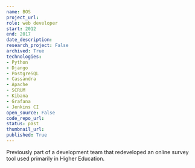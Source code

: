 ```yaml
---
name: BOS
project_url: 
role: web developer
start: 2012
end: 2017
date_description: 
research_project: False
archived: True
technologies: 
- Python
- Django
- PostgreSQL
- Cassandra
- Apache
- SCRUM
- Kibana
- Grafana
- Jenkins CI
open_source: False
code_repo_url: 
status: past
thumbnail_url: 
published: True
---
```

Previously part of a development team that redeveloped an online survey tool used primarily in Higher Education.